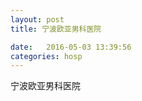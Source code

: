 ```yaml
--- 
layout: post 
title: 宁波欧亚男科医院

date:   2016-05-03 13:39:56 
categories: hosp 
--- 
```

   
宁波欧亚男科医院
